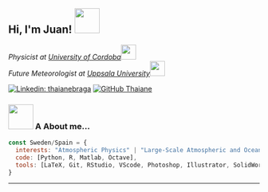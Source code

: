 <h2> Hi, I'm Juan! <img src="https://flat-icons.com/downloads/animated-animal-icon-set/" width="50"></h2>
<p><em>Physicist at <a href="http://www.uco.es">University of Cordoba</a><img src="http://bigblueboo.tumblr.com/post/82894694534/bohr-ing" width="30"></br>Future Meteorologist at <a href="https://www.uu.se/">Uppsala University</a><img src="https://media.giphy.com/media/WUlplcMpOCEmTGBtBW/giphy.gif" width="30"> 
</em></p>

[![Linkedin: thaianebraga](https://img.shields.io/badge/-thaianebraga-blue?style=flat-square&logo=Linkedin&logoColor=white&link=https://www.linkedin.com/in/vazquezjportillo/)](https://www.linkedin.com/in/vazquezjportillo/)
[![GitHub Thaiane](https://img.shields.io/github/followers/vazquezjportillo?label=follow&style=social)](https://github.com/vazquezjportillo)


### <img src="https://media.giphy.com/media/VgCDAzcKvsR6OM0uWg/giphy.gif" width="50"> A About me...  

```javascript
const Sweden/Spain = {
  interests: "Atmospheric Physics" | "Large-Scale Atmospheric and Ocean Circulation"
  code: [Python, R, Matlab, Octave],
  tools: [LaTeX, Git, RStudio, VScode, Photoshop, Illustrator, SolidWorks],
}
```
---
